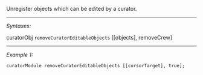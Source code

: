 Unregister objects which can be edited by a curator.


---
*Syntaxes:*

curatorObj `removeCuratorEditableObjects` <nowiki>[[</nowiki>objects], removeCrew]

---
*Example 1:*

```sqf
curatorModule removeCuratorEditableObjects [[cursorTarget], true];
```